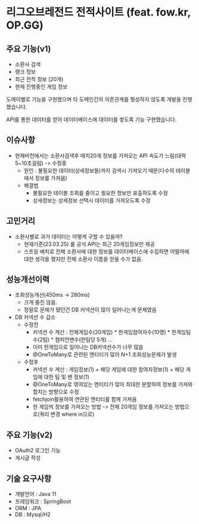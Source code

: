 
# 리그오브레전드 전적사이트 (feat. fow.kr, OP.GG)



## 주요 기능(v1)
- 소환사 검색
- 랭크 정보
- 최근 전적 정보 (20개)
- 현재 진행중인 게임 정보


도메이별로 기능을 구현했으며 타 도메인간의 의존관계를 형성하지 않도록 개발을 진행했습니다.

API를 통한 데이터를 얻어 데이터베이스에 데이터를 쌓도록 기능 구현했습니다.

## 이슈사항
- 현재버전에서는 소환사검색후 매치20개 정보를 가져오는 API 속도가 느림(대략 5~10초걸림) -> 수정중
  - 원인 : 불필요한 데이터(상세정보들)까지 검색시 가져오기 때문(다수의 테이블에서 정보를 가져옴)
  - 해결법
    - 불필요한 테이블 조회를 줄이고 필요한 정보만 표출하도록 수정
    - 상세정보는 상세정보 선택시 데이터를 가져오도록 수정
## 고민거리
- 소환사별로 과거 데이터는 어떻게 구할 수 있을까? 
  - 현재기준(23.03.25) 롤 공식 API는 최근 20게임정보만 제공
  - 스프링 배치로 전체 소환사에 대한 정보를 데이터베이스에 수집하면 어떨까에 대한 생각을 했지만 전체 소환사 이름을 얻을 수가 없음.

## 성능개선이력
- 조회성능개선(450ms -> 280ms)
  - 크게 줄진 않음.
  - 정말로 문제가 됐던건 DB 커넥션이 많이 일어나는게 문제였음
- DB 커넥션 수 감소
  - 수정전 
    - 커넥션 수 계산 : 전체게임수(20게임) * 한게임참여자수(10명) * 한게임팀수(2팀) * 챔피언밴수(한팀당 5개) ...
    - 이미 한게임으로 일어나는 DB커넥션수가 너무 많음
    - @OneToMany로 관련된 엔티티가 많아 N+1 조회성능문제가 발생
  - 수정후
    - 커넥션 수 계산 : 게임정보(1) + 해당 게임에 대한 참여자정보(1) + 해당 게임에 대한 팀 및 밴 정보(1)
    - @OneToMany로 엮여있는 엔티티가 많아 최대한 분할하여 정보를 가져와 합치는 방향으로 수정
    - fetchjoin활용하여 연관된 엔티티를 함께 가져옴
    - 한 게임씩 정보를 가져오는 방법 -> 전체 20게임 정보를 가져오는 방법으로(쿼리 변경 where in으로)
  

## 주요 기능(v2)
- OAuth2 로그인 기능
- 게시글 작성

기술 요구사항
- 
- 개발언어 : Java 11
- 프레임워크 : SpringBoot
- ORM : JPA
- DB : Mysql/H2
